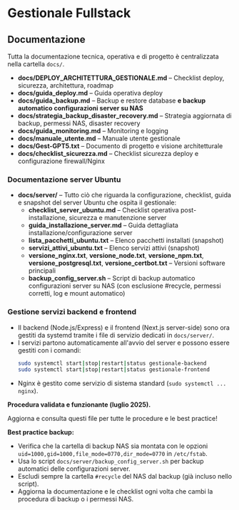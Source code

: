 # Gestionale Fullstack

## Documentazione

Tutta la documentazione tecnica, operativa e di progetto è centralizzata nella cartella `docs/`.

- **docs/DEPLOY_ARCHITETTURA_GESTIONALE.md** – Checklist deploy, sicurezza, architettura, roadmap
- **docs/guida_deploy.md** – Guida operativa deploy
- **docs/guida_backup.md** – Backup e restore database **e backup automatico configurazioni server su NAS**
- **docs/strategia_backup_disaster_recovery.md** – Strategia aggiornata di backup, permessi NAS, disaster recovery
- **docs/guida_monitoring.md** – Monitoring e logging
- **docs/manuale_utente.md** – Manuale utente gestionale
- **docs/Gest-GPT5.txt** – Documento di progetto e visione architetturale
- **docs/checklist_sicurezza.md** – Checklist sicurezza deploy e configurazione firewall/Nginx

### Documentazione server Ubuntu
- **docs/server/** – Tutto ciò che riguarda la configurazione, checklist, guida e snapshot del server Ubuntu che ospita il gestionale:
  - **checklist_server_ubuntu.md** – Checklist operativa post-installazione, sicurezza e manutenzione server
  - **guida_installazione_server.md** – Guida dettagliata installazione/configurazione server
  - **lista_pacchetti_ubuntu.txt** – Elenco pacchetti installati (snapshot)
  - **servizi_attivi_ubuntu.txt** – Elenco servizi attivi (snapshot)
  - **versione_nginx.txt**, **versione_node.txt**, **versione_npm.txt**, **versione_postgresql.txt**, **versione_certbot.txt** – Versioni software principali
  - **backup_config_server.sh** – Script di backup automatico configurazioni server su NAS (con esclusione #recycle, permessi corretti, log e mount automatico)

### Gestione servizi backend e frontend
- Il backend (Node.js/Express) e il frontend (Next.js server-side) sono ora gestiti da systemd tramite i file di servizio dedicati in `docs/server/`.
- I servizi partono automaticamente all'avvio del server e possono essere gestiti con i comandi:
  ```bash
  sudo systemctl start|stop|restart|status gestionale-backend
  sudo systemctl start|stop|restart|status gestionale-frontend
  ```
- Nginx è gestito come servizio di sistema standard (`sudo systemctl ... nginx`).

**Procedura validata e funzionante (luglio 2025).**

Aggiorna e consulta questi file per tutte le procedure e le best practice!

**Best practice backup:**
- Verifica che la cartella di backup NAS sia montata con le opzioni `uid=1000,gid=1000,file_mode=0770,dir_mode=0770` in `/etc/fstab`.
- Usa lo script `docs/server/backup_config_server.sh` per backup automatici delle configurazioni server.
- Escludi sempre la cartella `#recycle` del NAS dal backup (già incluso nello script).
- Aggiorna la documentazione e le checklist ogni volta che cambi la procedura di backup o i permessi NAS.


